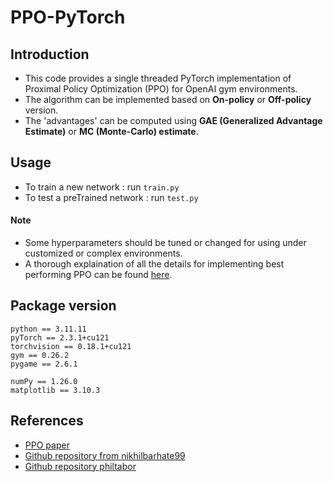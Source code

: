 # PPO-PyTorch


## Introduction

- This code provides a single threaded PyTorch implementation of Proximal Policy Optimization (PPO) for OpenAI gym environments.
- The algorithm can be implemented based on **On-policy** or **Off-policy** version.
- The 'advantages' can be computed using **GAE (Generalized Advantage Estimate)** or **MC (Monte-Carlo) estimate**.


## Usage

- To train a new network : run `train.py`
- To test a preTrained network : run `test.py`

#### Note

- Some hyperparameters should be tuned or changed for using under customized or complex environments.
- A thorough explaination of all the details for implementing best performing PPO can be found [here](https://iclr-blog-track.github.io/2022/03/25/ppo-implementation-details/). 


## Package version

```
python == 3.11.11  
pyTorch == 2.3.1+cu121  
torchvision == 0.18.1+cu121  
gym == 0.26.2  
pygame == 2.6.1  
```

```
numPy == 1.26.0  
matplotlib == 3.10.3 
```


## References

- [PPO paper](https://arxiv.org/abs/1707.06347)
- [Github repository from nikhilbarhate99](https://github.com/nikhilbarhate99/PPO-PyTorch) 
- [Github repository philtabor](https://github.com/philtabor/Youtube-Code-Repository/tree/master/ReinforcementLearning/PolicyGradient/PPO/torch)


